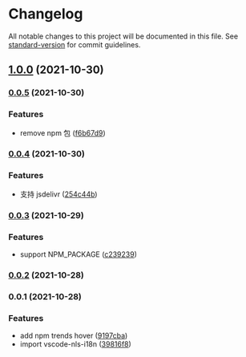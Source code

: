 # Changelog

All notable changes to this project will be documented in this file. See [standard-version](https://github.com/conventional-changelog/standard-version) for commit guidelines.

## [1.0.0](https://github.com/youngjuning/vscode-npm-trends/compare/v0.0.5...v1.0.0) (2021-10-30)

### [0.0.5](https://github.com/youngjuning/vscode-npm-trends/compare/v0.0.4...v0.0.5) (2021-10-30)


### Features

* remove npm 包 ([f6b67d9](https://github.com/youngjuning/vscode-npm-trends/commit/f6b67d9248e0d57a42752bc3537fc0178742c437))

### [0.0.4](https://github.com/youngjuning/vscode-npm-trends/compare/v0.0.3...v0.0.4) (2021-10-30)


### Features

* 支持 jsdelivr ([254c44b](https://github.com/youngjuning/vscode-npm-trends/commit/254c44b27e5872c6139a204d94e1cb5dab9b3559))

### [0.0.3](https://github.com/youngjuning/vscode-npm-trends/compare/v0.0.2...v0.0.3) (2021-10-29)


### Features

* support NPM_PACKAGE ([c239239](https://github.com/youngjuning/vscode-npm-trends/commit/c2392399513ccf4be9118de861140ac32aaba18d))

### [0.0.2](https://github.com/youngjuning/vscode-npm-trends/compare/v0.0.1...v0.0.2) (2021-10-28)

### 0.0.1 (2021-10-28)


### Features

* add npm trends hover ([9197cba](https://github.com/youngjuning/vscode-npm-trends/commit/9197cba01b584deb6ba392b9cde6745f23b71c88))
* import vscode-nls-i18n ([39816f8](https://github.com/youngjuning/vscode-npm-trends/commit/39816f8e3528e61bb3fbf201259cd45afe615505))
